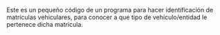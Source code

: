 Este es un pequeño código de un programa para hacer identificación de matrículas vehiculares, para conocer a que tipo de vehículo/entidad le pertenece dicha matricula.



